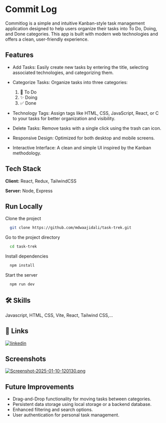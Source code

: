 
# Commit Log

Commitlog is a simple and intuitive Kanban-style task management application designed to help users organize their tasks into To Do, Doing, and Done categories. This app is built with modern web technologies and offers a clean, user-friendly experience.


## Features

- Add Tasks: Easily create new tasks by entering the title, selecting associated technologies, and categorizing them.

- Categorize Tasks: Organize tasks into three categories:
     1. 🥅 To Do
     2. ✨ Doing
     3. ✅ Done
- Technology Tags: Assign tags like HTML, CSS, JavaScript, React, or C to your tasks for better organization and visibility.

- Delete Tasks: Remove tasks with a single click using the trash can icon.
- Responsive Design: Optimized for both desktop and mobile screens.
- Interactive Interface: A clean and simple UI inspired by the Kanban methodology.

## Tech Stack

**Client:** React, Redux, TailwindCSS

**Server:** Node, Express


## Run Locally

Clone the project

```bash
  git clone https://github.com/mdwaajidali/task-trek.git
```

Go to the project directory

```bash
  cd task-trek
```

Install dependencies

```bash
  npm install
```

Start the server

```bash
  npm run dev
```


## 🛠 Skills
Javascript, HTML, CSS, Vite, React, Tailwind CSS,...


## 🔗 Links
[![linkedin](https://img.shields.io/badge/linkedin-0A66C2?style=for-the-badge&logo=linkedin&logoColor=white)](https://www.linkedin.com/in/mdwaajid021/)



## Screenshots

[![Screenshot-2025-01-10-120130.png](https://i.postimg.cc/76TjHp1j/Screenshot-2025-01-10-120130.png)](https://postimg.cc/zb8xp2ck)

## Future Improvements
- Drag-and-Drop functionality for moving tasks between categories.
- Persistent data storage using local storage or a backend database.
- Enhanced filtering and search options.
- User authentication for personal task management.
